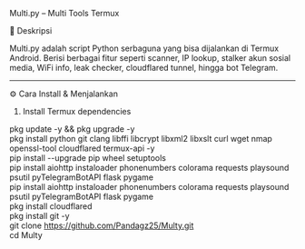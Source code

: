 Multi.py – Multi Tools Termux

📌 Deskripsi

Multi.py adalah script Python serbaguna yang bisa dijalankan di Termux Android.
Berisi berbagai fitur seperti scanner, IP lookup, stalker akun sosial media, WiFi info, leak checker, cloudflared tunnel, hingga bot Telegram.


---

⚙️ Cara Install & Menjalankan

1. Install Termux dependencies

pkg update -y && pkg upgrade -y  
pkg install python git clang libffi libcrypt libxml2 libxslt curl wget nmap openssl-tool cloudflared termux-api -y  
pip install --upgrade pip wheel setuptools  
pip install aiohttp instaloader phonenumbers colorama requests playsound psutil pyTelegramBotAPI flask pygame  
pip install aiohttp instaloader phonenumbers colorama requests playsound psutil pyTelegramBotAPI flask pygame  
pkg install cloudflared  
pkg install git -y  
git clone https://github.com/Pandagz25/Multy.git  
cd Multy

